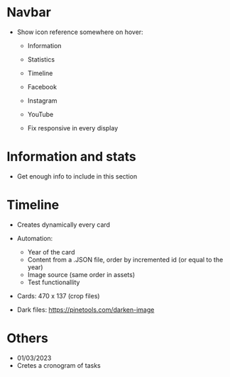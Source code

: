 # Navbar

- Show icon reference somewhere on hover:

  - Information
  - Statistics
  - Timeline
  - Facebook
  - Instagram
  - YouTube

  - Fix responsive in every display

# Information and stats

- Get enough info to include in this section

# Timeline

- Creates dynamically every card
- Automation:

  - Year of the card
  - Content from a .JSON file, order by incremented id (or equal to the year)
  - Image source (same order in assets)
  - Test functionallity

- Cards: 470 x 137 (crop files)
- Dark files: https://pinetools.com/darken-image

# Others

- 01/03/2023
- Cretes a cronogram of tasks
